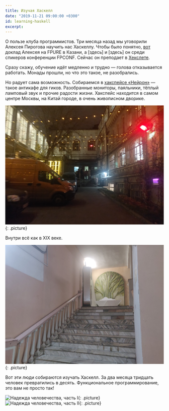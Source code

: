 ```yaml
---
title: Изучая Хаскелл
date: "2019-11-21 09:00:00 +0300"
id: learning-haskell
excerpt: 
---
```


О пользе клуба программистов. Три месяца назад мы уговорили Алексея Пирогова научить нас Хаскеллу. Чтобы было понятно, [вот](https://ru.hexlet.io/blog/posts/prepodavatel-heksleta-aleksey-pirogov-vystupil-na-konferentsii-fpure-v-kazani) доклад Алексея на FPURE в Казани, а [здесь] и [здесь] он среди спикеров конференции FPCONF. Сейчас он преподает в [Хекслете](https://ru.hexlet.io/pages/about).

Сразу скажу, обучение идёт медленно и трудно — голова отказывается работать. Монады прошли, но что это такое, не разобрались.

Но радует сама возможность. Собираемся в [хакспейсе «Нейрон»](http://neuronspace.ru/) — такое антикафе для гиков. Разобранные мониторы, паяльники, тёплый ламповый звук и прочие радости жизни. Хакспейс находится в самом центре Москвы, на Китай городе, в очень живописном дворике.

![Хакспейс «Нейрон»](/img/haskell-1.jpg){: .picture}

Внутри всё как в XIX веке.

![Внутреннее убранство](/img/haskell-2.jpg){: .picture}

Вот эти люди собираются изучать Хаскелл. За два месяца тридцать человек превратились в десять. Функциональное программирование, это вам не просто так!

![Надежда человечества, часть I](/img/haskell-3.jpg){: .picture}
![Надежда человечества, часть II](/img/haskell-4.jpg){: .picture}


